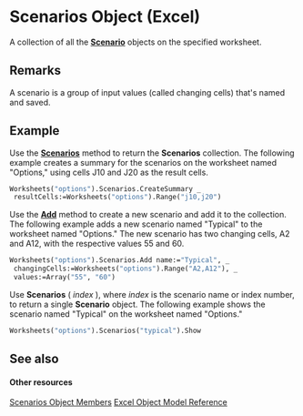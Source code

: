 
# Scenarios Object (Excel)

A collection of all the  **[Scenario](edd1c4f4-12b1-0d9f-f4aa-dd66278ba891.md)** objects on the specified worksheet.


## Remarks

 A scenario is a group of input values (called changing cells) that's named and saved.


## Example

Use the  **[Scenarios](52e60b55-9316-4c0b-4cb7-ef4605bd31eb.md)** method to return the **Scenarios** collection. The following example creates a summary for the scenarios on the worksheet named "Options," using cells J10 and J20 as the result cells.


```vb
Worksheets("options").Scenarios.CreateSummary _ 
 resultCells:=Worksheets("options").Range("j10,j20")
```

Use the  **[Add](0f76a5fd-82f1-7fa0-34f7-733b0e964666.md)** method to create a new scenario and add it to the collection. The following example adds a new scenario named "Typical" to the worksheet named "Options." The new scenario has two changing cells, A2 and A12, with the respective values 55 and 60.




```vb
Worksheets("options").Scenarios.Add name:="Typical", _ 
 changingCells:=Worksheets("options").Range("A2,A12"), _ 
 values:=Array("55", "60")
```

Use  **Scenarios** ( _index_ ), where _index_ is the scenario name or index number, to return a single **Scenario** object. The following example shows the scenario named "Typical" on the worksheet named "Options."




```vb
Worksheets("options").Scenarios("typical").Show
```


## See also


#### Other resources


[Scenarios Object Members](bd1cf3ad-3916-286e-9a22-ca2c92255c30.md)
[Excel Object Model Reference](http://msdn.microsoft.com/library/11ea8598-8a20-92d5-f98b-0da04263bf2c%28Office.15%29.aspx)
